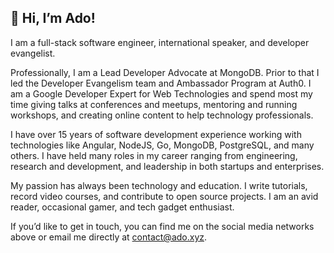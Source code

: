 ## 👋 Hi, I’m Ado!

I am a full-stack software engineer, international speaker, and developer evangelist.

Professionally, I am a Lead Developer Advocate at MongoDB. Prior to that I led the Developer Evangelism team and Ambassador Program at Auth0. I am a Google Developer Expert for Web Technologies and spend most my time giving talks at conferences and meetups, mentoring and running workshops, and creating online content to help technology professionals.

I have over 15 years of software development experience working with technologies like Angular, NodeJS, Go, MongoDB, PostgreSQL, and many others. I have held many roles in my career ranging from engineering, research and development, and leadership in both startups and enterprises.

My passion has always been technology and education. I write tutorials, record video courses, and contribute to open source projects. I am an avid reader, occasional gamer, and tech gadget enthusiast.

If you’d like to get in touch, you can find me on the social media networks above or email me directly at contact@ado.xyz.

<!--
**kukicado/kukicado** is a ✨ _special_ ✨ repository because its `README.md` (this file) appears on your GitHub profile.

Here are some ideas to get you started:

- 🔭 I’m currently working on ...
- 🌱 I’m currently learning ...
- 👯 I’m looking to collaborate on ...
- 🤔 I’m looking for help with ...
- 💬 Ask me about ...
- 📫 How to reach me: ...
- 😄 Pronouns: ...
- ⚡ Fun fact: ...
-->
